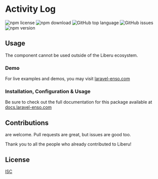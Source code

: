 # Activity Log

![npm license](https://img.shields.io/npm/l/@liberu-ui/activity-log.svg) 
![npm download](https://img.shields.io/npm/dm/@liberu-ui/activity-log.svg) 
![GitHub top language](https://img.shields.io/github/languages/top/liberu-ui/activity-log.svg) 
![GitHub issues](https://img.shields.io/github/issues/liberu-ui/activity-log.svg) 
![npm version](https://img.shields.io/npm/v/@liberu-ui/activity-log.svg) 

## Usage
The component cannot be used outside of the Liberu ecosystem.

### Demo

For live examples and demos, you may visit [laravel-enso.com](https://www.laravel-enso.com)

### Installation, Configuration & Usage
 
 Be sure to check out the full documentation for this package available at [docs.laravel-enso.com](https://docs.laravel-enso.com/frontend/activity-log.html)

## Contributions

are welcome. Pull requests are great, but issues are good too.

Thank you to all the people who already contributed to Liberu!

## License

[ISC](https://opensource.org/licenses/ISC)
